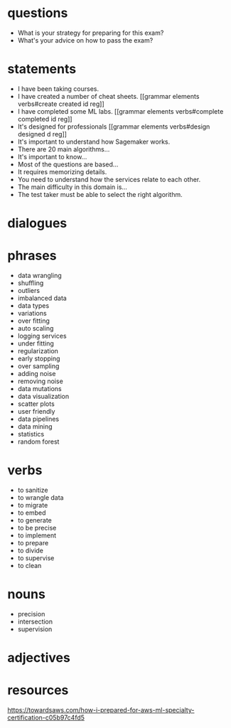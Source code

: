 # questions
- What is your strategy for preparing for this exam?
- What's your advice on how to pass the exam?

# statements
- I have been taking courses.
- I have created a number of cheat sheets. [[grammar elements verbs#create created id reg]]
- I have completed some ML labs. [[grammar elements verbs#complete completed id reg]]
- It's designed for professionals [[grammar elements verbs#design designed d reg]]
- It's important to understand how Sagemaker works.
- There are 20 main algorithms...
- It's important to know...
- Most of the questions are based...
- It requires memorizing details.
- You need to understand how the services relate to each other.
- The main difficulty in this domain is...
- The test taker must be able to select the right algorithm.

# dialogues

# phrases
- data wrangling
- shuffling
- outliers
- imbalanced data
- data types
- variations
- over fitting
- auto scaling
- logging services
- under fitting
- regularization
- early stopping
- over sampling
- adding noise
- removing noise
- data mutations
- data visualization
- scatter plots
- user friendly
- data pipelines
- data mining
- statistics
- random forest

# verbs
- to sanitize
- to wrangle data
- to migrate
- to embed
- to generate
- to be precise
- to implement
- to prepare
- to divide
- to supervise
- to clean

# nouns
- precision
- intersection
- supervision

# adjectives

# resources
https://towardsaws.com/how-i-prepared-for-aws-ml-specialty-certification-c05b97c4fd5